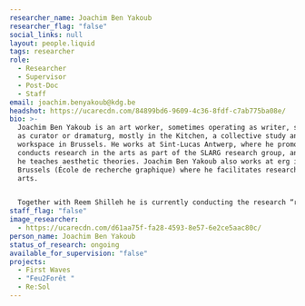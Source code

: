 ```yaml
---
researcher_name: Joachim Ben Yakoub
researcher_flag: "false"
social_links: null
layout: people.liquid
tags: researcher
role:
  - Researcher
  - Supervisor
  - Post-Doc
  - Staff
email: joachim.benyakoub@kdg.be
headshot: https://ucarecdn.com/84899bd6-9609-4c36-8fdf-c7ab775ba08e/
bio: >-
  Joachim Ben Yakoub is an art worker, sometimes operating as writer, sometimes
  as curator or dramaturg, mostly in the Kitchen, a collective study and
  workspace in Brussels. He works at Sint-Lucas Antwerp, where he promotes and
  conducts research in the arts as part of the SLARG research group, and where
  he teaches aesthetic theories. Joachim Ben Yakoub also works at erg in
  Brussels (École de recherche graphique) where he facilitates research in the
  arts. 


  Together with Reem Shilleh he is currently conducting the research “re-distributing solidarities”,  a research on sensible forms of memorial restitution, sonic and visual re-imagination, and re-distribution of past forms of solidarity. He is promotor of the Slarg researchers Hoda Shiatiri, Ayoh Kre Du CHatelet and Shayma Albess. Joachim is interest to promote research in the arts that are well situated and with a clear address dealing with decolonial aesthesis, memorial justice, collective praxis, undercommoning and speaking nearby.
staff_flag: "false"
image_researcher:
  - https://ucarecdn.com/d61aa75f-fa28-4593-8e57-6e2ce5aac80c/
person_name: Joachim Ben Yakoub
status_of_research: ongoing
available_for_supervision: "false"
projects:
  - First Waves
  - "Feu2Forêt "
  - Re:Sol
---
```

